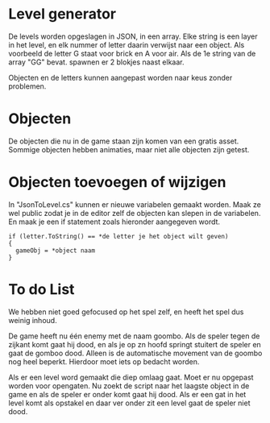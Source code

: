 # Level generator
De levels worden opgeslagen in JSON, in een array. Elke string is een layer in het level, en elk nummer of letter daarin verwijst naar een object.
Als voorbeeld de letter G staat voor brick en A voor air. Als de 1e string van de array "GG" bevat. spawnen er 2 blokjes naast elkaar.

Objecten en de letters kunnen aangepast worden naar keus zonder problemen.

# Objecten
De objecten die nu in de game staan zijn komen van een gratis asset.
Sommige objecten hebben animaties, maar niet alle objecten zijn getest.

# Objecten toevoegen of wijzigen
In "JsonToLevel.cs" kunnen er nieuwe variabelen gemaakt worden. Maak ze wel public zodat je in de editor zelf de objecten kan slepen in de variabelen. En maak je een if statement zoals hieronder aangegeven wordt.
```
if (letter.ToString() == *de letter je het object wilt geven)
{
  gameObj = *object naam
}
```
# To do List
We hebben niet goed gefocused op het spel zelf, en heeft het spel dus weinig inhoud.

De game heeft nu één enemy met de naam goombo. Als de speler tegen de zijkant komt gaat hij dood, en als je op zn hoofd springt stuitert de speler en gaat de gomboo dood.
Alleen is de automatische movement van de goombo nog heel beperkt. Hierdoor moet iets op bedacht worden.

Als er een level word gemaakt die diep omlaag gaat. Moet er nu opgepast worden voor opengaten.
Nu zoekt de script naar het laagste object in de game en als de speler er onder komt gaat hij dood.
Als er een gat in het level komt als opstakel en daar ver onder zit een level gaat de speler niet dood.
